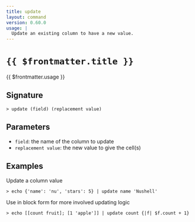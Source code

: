 ```yaml
---
title: update
layout: command
version: 0.60.0
usage: |
  Update an existing column to have a new value.
---
```


# `{{ $frontmatter.title }}`

<div style='white-space: pre-wrap;'>{{ $frontmatter.usage }}</div>

## Signature

`> update (field) (replacement value)`

## Parameters

- `field`: the name of the column to update
- `replacement value`: the new value to give the cell(s)

## Examples

Update a column value

```shell
> echo {'name': 'nu', 'stars': 5} | update name 'Nushell'
```

Use in block form for more involved updating logic

```shell
> echo [[count fruit]; [1 'apple']] | update count {|f| $f.count + 1}
```
